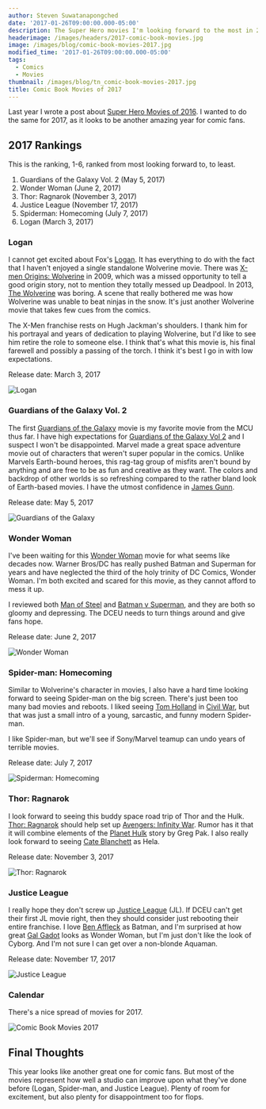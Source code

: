 ```yaml
---
author: Steven Suwatanapongched
date: '2017-01-26T09:00:00.000-05:00'
description: The Super Hero movies I'm looking forward to the most in 2017.
headerimage: /images/headers/2017-comic-book-movies.jpg
image: /images/blog/comic-book-movies-2017.jpg
modified_time: '2017-01-26T09:00:00.000-05:00'
tags:
  - Comics
  - Movies
thumbnail: /images/blog/tn_comic-book-movies-2017.jpg
title: Comic Book Movies of 2017
---
```



Last year I wrote a post about [Super Hero Movies of 2016](/2016/01/super-hero-movies-of-2016). I wanted to do the same for 2017, as it looks to be another amazing year for comic fans.

## 2017 Rankings
This is the ranking, 1-6, ranked from most looking forward to, to least.

1. Guardians of the Galaxy Vol. 2 (May 5, 2017)
2. Wonder Woman (June 2, 2017)
3. Thor: Ragnarok (November 3, 2017)
4. Justice League (November 17, 2017)
5. Spiderman: Homecoming (July 7, 2017)
6. Logan (March 3, 2017)

### Logan

I cannot get excited about Fox's [Logan](http://www.imdb.com/title/tt3315342/). It has everything to do with the fact that I haven't enjoyed a single standalone Wolverine movie. There was [X-men Origins: Wolverine](http://www.imdb.com/title/tt0458525/) in 2009, which was a missed opportunity to tell a good origin story, not to mention they totally messed up Deadpool. In 2013, [The Wolverine](http://www.imdb.com/title/tt1430132/) was boring. A scene that really bothered me was how Wolverine was unable to beat ninjas in the snow. It's just another Wolverine movie that takes few cues from the comics.

The X-Men franchise rests on Hugh Jackman's shoulders. I thank him for his portrayal and years of dedication to playing Wolverine, but I'd like to see him retire the role to someone else. I think that's what this movie is, his final farewell and possibly a passing of the torch. I think it's best I go in with low expectations.

Release date: March 3, 2017

![Logan](/images/blog/logan-2017.jpg)

### Guardians of the Galaxy Vol. 2

The first [Guardians of the Galaxy](http://www.imdb.com/title/tt2015381/) movie is my favorite movie from the MCU thus far. I have high expectations for [Guardians of the Galaxy Vol 2](http://www.imdb.com/title/tt3896198/) and I suspect I won't be disappointed. Marvel made a great space adventure movie out of characters that weren't super popular in the comics. Unlike Marvels Earth-bound heroes, this rag-tag group of misfits aren't bound by anything and are free to be as fun and creative as they want. The colors and backdrop of other worlds is so refreshing compared to the rather bland look of Earth-based movies. I have the utmost confidence in [James Gunn](http://www.imdb.com/name/nm0348181/).

Release date: May 5, 2017

![Guardians of the Galaxy](/images/blog/guardians-of-the-galaxy-2.jpg)

### Wonder Woman

I've been waiting for this [Wonder Woman](http://www.imdb.com/title/tt0451279/) movie for what seems like decades now. Warner Bros/DC has really pushed Batman and Superman for years and have neglected the third of the holy trinity of DC Comics, Wonder Woman. I'm both excited and scared for this movie, as they cannot afford to mess it up.

I reviewed both [Man of Steel](2013/06/man-of-steel-review) and [Batman v Superman](2016/03/batman-v-superman-dawn-of-justice-review), and they are both so gloomy and depressing. The DCEU needs to turn things around and give fans hope.

Release date: June 2, 2017

![Wonder Woman](/images/blog/wonder-woman-2017.jpg)

### Spider-man: Homecoming

Similar to Wolverine's character in movies, I also have a hard time looking forward to seeing Spider-man on the big screen. There's just been too many bad movies and reboots. I liked seeing [Tom Holland](http://www.imdb.com/name/nm4043618/) in [Civil War](http://www.imdb.com/title/tt3498820), but that was just a small intro of a young, sarcastic, and funny modern Spider-man.

I like Spider-man, but we'll see if Sony/Marvel teamup can undo years of terrible movies.

Release date: July 7, 2017

![Spiderman: Homecoming](/images/blog/spiderman-homecoming-sdcc.jpg)

### Thor: Ragnarok

I look forward to seeing this buddy space road trip of Thor and the Hulk. [Thor: Ragnarok](http://www.imdb.com/title/tt3501632/) should help set up [Avengers: Infinity War](http://www.imdb.com/title/tt4154756/). Rumor has it that it will combine elements of the [Planet Hulk](http://amzn.to/2kve730) story by Greg Pak. I also really look forward to seeing [Cate Blanchett](http://www.imdb.com/name/nm0000949/) as Hela.

Release date: November 3, 2017

![Thor: Ragnarok](/images/blog/thor-ragnarok-hela.jpg)

### Justice League

I really hope they don't screw up [Justice League](http://www.imdb.com/title/tt0974015/) (JL). If DCEU can't get their first JL movie right, then they should consider just rebooting their entire franchise. I love [Ben Affleck](http://www.imdb.com/name/nm0000255/) as Batman, and I'm surprised at how great [Gal Gadot](http://www.imdb.com/name/nm2933757/) looks as Wonder Woman, but I'm just don't like the look of Cyborg. And I'm not sure I can get over a non-blonde Aquaman.

Release date: November 17, 2017

![Justice League](/images/blog/justice-league-2017.jpg)

### Calendar

There's a nice spread of movies for 2017.

![Comic Book Movies 2017](/images/blog/comic-book-movies-2017-calendar.jpg)

## Final Thoughts

This year looks like another great one for comic fans. But most of the movies represent how well a studio can improve upon what they've done before (Logan, Spider-man, and Justice League). Plenty of room for excitement, but also plenty for disappointment too for flops.